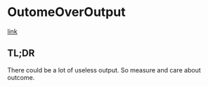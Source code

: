 # OutomeOverOutput

[link](https://martinfowler.com/bliki/OutcomeOverOutput.html)

## TL;DR

There could be a lot of useless output. So measure and care about outcome.
